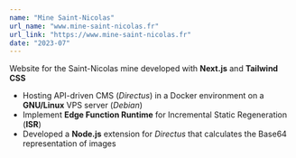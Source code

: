 ```yaml
---
name: "Mine Saint-Nicolas"
url_name: "www.mine-saint-nicolas.fr"
url_link: "https://www.mine-saint-nicolas.fr"
date: "2023-07"
---
```

Website for the Saint-Nicolas mine developed with **Next.js** and **Tailwind CSS**
- Hosting API-driven CMS (*Directus*) in a Docker environment on a **GNU/Linux** VPS server (*Debian*)
- Implement **Edge Function Runtime** for Incremental Static Regeneration (**ISR**)
- Developed a **Node.js** extension for *Directus* that calculates the Base64 representation of images